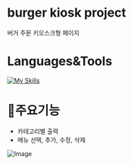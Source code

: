 # burger kiosk project

버거 주문 키오스크형 페이지

# Languages&Tools

[![My Skills](https://skillicons.dev/icons?i=jquery,js,html,css)](https://skillicons.dev)

# 📌주요기능

- 카테고리별 출력
- 메뉴 선택, 추가, 수정, 삭제


![Image](https://github.com/user-attachments/assets/92cb5fa8-fa39-432e-af4a-ce46c5a7c6fe)


